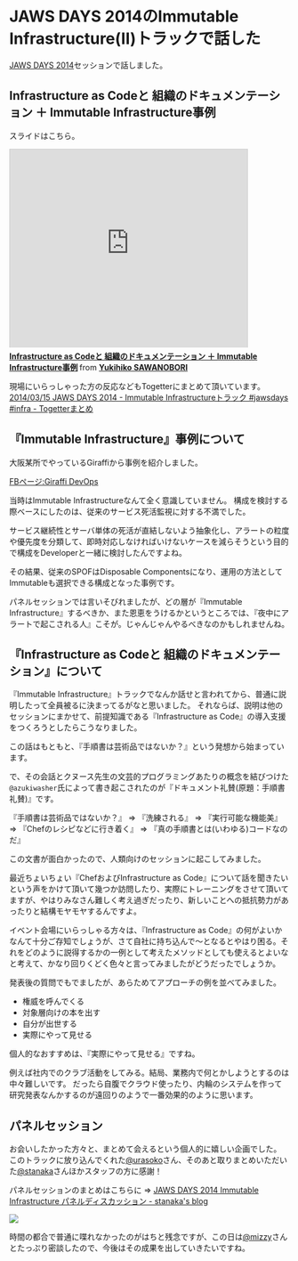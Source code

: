# JAWS DAYS 2014のImmutable Infrastructure(II)トラックで話した


[JAWS DAYS 2014](http://jawsdays2014.jaws-ug.jp/ "JAWS DAYS 2014")セッションで話しました。


## Infrastructure as Codeと 組織のドキュメンテーション ＋ Immutable Infrastructure事例 

スライドはこちら。

<iframe src="http://www.slideshare.net/slideshow/embed_code/32338167" width="427" height="356" frameborder="0" marginwidth="0" marginheight="0" scrolling="no" style="border:1px solid #CCC; border-width:1px 1px 0; margin-bottom:5px; max-width: 100%;" allowfullscreen> </iframe> <div style="margin-bottom:5px"> <strong> <a href="https://www.slideshare.net/YukihikoSawanobori/jawsdays-infra" title="Infrastructure as Codeと 組織のドキュメンテーション ＋ Immutable Infrastructure事例" target="_blank">Infrastructure as Codeと 組織のドキュメンテーション ＋ Immutable Infrastructure事例</a> </strong> from <strong><a href="http://www.slideshare.net/YukihikoSawanobori" target="_blank">Yukihiko SAWANOBORI</a></strong> </div>


現場にいらっしゃった方の反応などもTogetterにまとめて頂いています。 [2014/03/15 JAWS DAYS 2014 - Immutable Infrastructureトラック #jawsdays #infra - Togetterまとめ](http://togetter.com/li/639910 "2014/03/15 JAWS DAYS 2014 - Immutable Infrastructureトラック #jawsdays #infra - Togetterまとめ")

## 『Immutable Infrastructure』事例について

大阪某所でやっているGiraffiから事例を紹介しました。

 [FBページ:Giraffi DevOps](https://www.facebook.com/giraffi.devops "Giraffi DevOps")

当時はImmutable Infrastructureなんて全く意識していません。
構成を検討する際ベースにしたのは、従来のサービス死活監視に対する不満でした。

サービス継続性とサーバ単体の死活が直結しないよう抽象化し、アラートの粒度や優先度を分類して、即時対応しなければいけないケースを減らそうという目的で構成をDeveloperと一緒に検討したんですよね。

その結果、従来のSPOFはDisposable Componentsになり、運用の方法としてImmutableも選択できる構成となった事例です。

パネルセッションでは言いそびれましたが、どの層が『Immutable Infrastructure』するべきか、また恩恵をうけるかというところでは、『夜中にアラートで起こされる人』こそが。じゃんじゃんやるべきなのかもしれませんね。



## 『Infrastructure as Codeと 組織のドキュメンテーション』について

『Immutable Infrastructure』トラックでなんか話せと言われてから、普通に説明したって全員被るに決まってるがなと思いました。
それならば、説明は他のセッションにまかせて、前提知識である『Infrastructure as Code』の導入支援をつくろうとしたらこうなりました。

この話はもともと、『手順書は芸術品ではないか？』という発想から始まっています。

で、その会話とクヌース先生の文芸的プログラミングあたりの概念を結びつけた`@azukiwasher`氏によって書き起こされたのが『ドキュメント礼賛(原題：手順書礼賛)』です。

<script src="https://gist.github.com/azukiwasher/8571505.js"></script>

『手順書は芸術品ではないか？』 => 『洗練される』 => 『実行可能な機能美』 => 『Chefのレシピなどに行き着く』 => 『真の手順書とは(いわゆる)コードなのだ』

この文書が面白かったので、人類向けのセッションに起こしてみました。

最近ちょいちょい『ChefおよびInfrastructure as Code』について話を聞きたいという声をかけて頂いて幾つか訪問したり、実際にトレーニングをさせて頂いてますが、やはりみなさん難しく考え過ぎだったり、新しいことへの抵抗勢力があったりと結構モヤモヤするんですよ。

イベント会場にいらっしゃる方々は、『Infrastructure as Code』の何がよいかなんて十分ご存知でしょうが、さて自社に持ち込んで〜となるとやはり困る。それをどのように説得するかの一例として考えたメソッドとしても使えるとよいなと考えて、かなり回りくどく色々と言ってみましたがどうだったでしょうか。

発表後の質問でもでましたが、あらためてアプローチの例を並べてみました。

- 権威を呼んでくる
- 対象層向けの本を出す
- 自分が出世する
- 実際にやって見せる


個人的なおすすめは、『実際にやって見せる』ですね。

例えば社内でのクラブ活動をしてみる。結局、業務内で何とかしようとするのは中々難しいです。
だったら自腹でクラウド使ったり、内輪のシステムを作って研究発表なんかするのが遠回りのようで一番効果的のように思います。



## パネルセッション

お会いしたかった方々と、まとめて会えるという個人的に嬉しい企画でした。
このトラックに放り込んでくれた[@urasoko](https://twitter.com/urasoko)さん、そのあと取りまとめいただいた[@stanaka](https://twitter.com/stanaka)さんほかスタッフの方に感謝！

パネルセッションのまとめはこちらに => [JAWS DAYS 2014 Immutable Infrastructure パネルディスカッション - stanaka's blog](http://blog.stanaka.org/entry/2014/03/15/215437 "JAWS DAYS 2014 Immutable Infrastructure パネルディスカッション - stanaka's blog")


![](https://scontent-a-nrt.xx.fbcdn.net/hphotos-ash3/t1.0-9/1549336_611790635570300_2057620228_n.jpg)

時間の都合で普通に喋れなかったのがはちと残念ですが、この日は[@mizzy](http://mizzy.org/)さんとたっぷり密談したので、今後はその成果を出していきたいですね。

